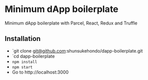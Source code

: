 # Minimum dApp boilerplate

Minimum dApp boilerplate with Parcel, React, Redux and Truffle

## Installation

* `git clone git@github.com:shunsukehondo/dapp-boilerplate.git
* `cd dapp-boilerplate
* `npm install`
* `npm start`
* Go to http://localhost:3000
